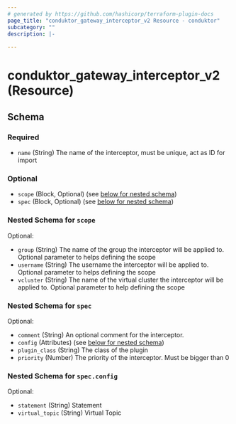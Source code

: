 ```yaml
---
# generated by https://github.com/hashicorp/terraform-plugin-docs
page_title: "conduktor_gateway_interceptor_v2 Resource - conduktor"
subcategory: ""
description: |-
  
---
```


# conduktor_gateway_interceptor_v2 (Resource)





<!-- schema generated by tfplugindocs -->
## Schema

### Required

- `name` (String) The name of the interceptor, must be unique, act as ID for import

### Optional

- `scope` (Block, Optional) (see [below for nested schema](#nestedblock--scope))
- `spec` (Block, Optional) (see [below for nested schema](#nestedblock--spec))

<a id="nestedblock--scope"></a>
### Nested Schema for `scope`

Optional:

- `group` (String) The name of the group the interceptor will be applied to. Optional parameter to helps defining the scope
- `username` (String) The username the interceptor will be applied to. Optional parameter to helps defining the scope
- `vcluster` (String) The name of the virtual cluster the interceptor will be applied to. Optional parameter to help defining the scope


<a id="nestedblock--spec"></a>
### Nested Schema for `spec`

Optional:

- `comment` (String) An optional comment for the interceptor.
- `config` (Attributes) (see [below for nested schema](#nestedatt--spec--config))
- `plugin_class` (String) The class of the plugin
- `priority` (Number) The priority of the interceptor. Must be bigger than 0

<a id="nestedatt--spec--config"></a>
### Nested Schema for `spec.config`

Optional:

- `statement` (String) Statement
- `virtual_topic` (String) Virtual Topic
